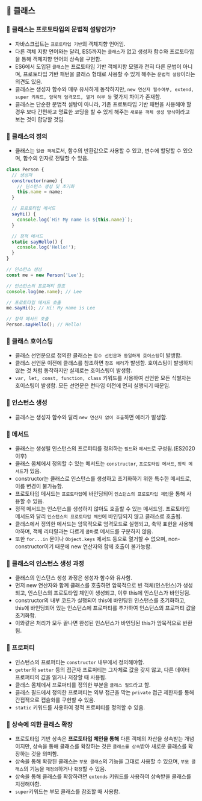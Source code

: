 ## 📌 클래스

### 📌 클래스는 프로토타입의 문법적 설탕인가?

- 자바스크립트는 `프로토타입 기반`의 객체지향 언어임.
- 다른 객체 지향 언어와는 달리, ES5까지는 `클래스`가 없고 생성자 함수와 프로토타입을 통해 객체지향 언어의 상속을 구현함.
- ES6에서 도입된 `클래스`는 프로토타입 기반 객체지향 모델과 전혀 다른 문법이 아니며, 프로토타입 기반 패턴을 클래스 형태로 사용할 수 있게 해주는 `문법적 설탕`이라는 의견도 있음.
- 클래스는 생성자 함수와 매우 유사하게 동작하지만, `new 연산자 필수여부, extend, super 키워드, 암묵적 엄격모드, 열거 여부 등` 몇가지 차이가 존재함.
- 클래스는 단순한 문법적 설탕이 아니라, 기존 프로토타입 기반 패턴을 사용해야 할 경우 보다 간편하고 명료한 코딩을 할 수 있게 해주는 `새로운 객체 생성 방식`이라고 보는 것이 합당할 것임. 

### 📌 클래스의 정의

- 클래스는 `일급 객체`로서, 함수의 반환값으로 사용할 수 있고, 변수에 할당할 수 있으며, 함수의 인자로 전달할 수 있음.

```js
class Person {
  // 생성자
  constructor(name) {
    // 인스턴스 생성 및 초기화
    this.name = name;
  }

  // 프로토타입 메서드
  sayHi() {
    console.log(`Hi! My name is ${this.name}`);
  }

  // 정적 메서드
  static sayHello() {
    console.log('Hello!');
  }
}

// 인스턴스 생성
const me = new Person('Lee');

// 인스턴스의 프로퍼티 참조
console.log(me.name); // Lee

// 프로토타입 메서드 호출
me.sayHi(); // Hi! My name is Lee

// 정적 메서드 호출
Person.sayHello(); // Hello!
```

### 📌 클래스 호이스팅

- 클래스 선언문으로 정의한 클래스는 `함수 선언문과 동일하게 호이스팅`이 발생함.
- 클래스 선언문 이전에 클래스를 참조하면 `참조 에러`가 발생함. 호이스팅이 발생하지 않는 것 처럼 동작하지만 실제로는 호이스팅이 발생함.
- `var, let, const, function, class` 키워드를 사용하여 선언한 모든 식별자는 호이스팅이 발생함. 모든 선언문은 런타임 이전에 먼저 실행되기 때문임.

### 📌 인스턴스 생성

- 클래스는 생성자 함수와 달리 `new 연산자 없이 호출`하면 에러가 발생함.


### 📌 메서드

- 클래스는 생성될 인스턴스의 프로퍼티를 정의하는 `필드`와 `메서드`로 구성됨.(ES2020 이후)
- 클래스 몸체에서 정의할 수 있는 메서드는 `constructor`, `프로토타입 메서드`, `정적 메서드`가 있음.
- constructor는 클래스로 인스턴스를 생성하고 초기화하기 위한 특수한 메서드로, 이름 변경이 불가능함.
- 프로토타입 메서드는 `프로토타입`에 바인딩되어 `인스턴스의 프로토타입 체인`을 통해 사용할 수 있음.
- 정적 메서드는 인스턴스를 생성하지 않아도 호출할 수 있는 메서드임. 프로토타입 메서드와 달리 `인스턴스의 프로토타입 체인`에 바인딩되지 않고 클래스로 호출됨.
- 클래스에서 정의한 메서드는 암묵적으로 엄격모드로 실행되고, 축약 표현을 사용해야하며, 객체 리터럴과는 다르게 `콤마`로 메서드를 구분하지 않음.
- 또한 `for...in` 문이나 `Object.keys` 메서드 등으로 열거할 수 없으며, non-constructor이기 때문에 new 연산자와 함께 호출이 불가능함. 

### 📌 클래스의 인스턴스 생성 과정

- 클래스의 인스턴스 생성 과정은 생성자 함수와 유사함.
- 먼저 new 연산자와 함께 클래스를 호출하면 암묵적으로 빈 객체(인스턴스)가 생성되고, 인스턴스의 프로토타입 체인이 생성되고, 이후 this에 인스턴스가 바인딩됨. 
- constructor의 내부 코드가 실행되어 this에 바인딩된 인스턴스를 초기화하고, this에 바인딩되어 있는 인스턴스에 프로퍼티를 추가하여 인스턴스의 프로퍼티 값을 초기화함.
- 이와같은 처리가 모두 끝나면 완성된 인스턴스가 바인딩된 this가 암묵적으로 반환됨.

### 📌 프로퍼티

- 인스턴스의 프로퍼티는 `constructor` 내부에서 정의해야함.
- `getter`와 `setter` 등의 접근자 프로퍼티는 그자체로 값을 갖지 않고, 다른 데이터 프로퍼티의 값을 읽거나 저장할 때 사용됨.
- 클래스 몸체에서 프로퍼티를 정의한 부분을 `클래스 필드`라고 함.
- 클래스 필드에서 정의한 프로퍼티는 외부 접근을 막는 `private` 접근 제한자를 통해 간접적으로 캡슐화를 구현할 수 있음.
- `static` 키워드를 사용하여 정적 프로퍼티를 정의할 수 있음.

### 📌 상속에 의한 클래스 확장

- 프로토타입 기반 상속은 **프로토타입 체인을 통해** 다른 객체의 자산을 상속받는 개념이지만, 상속을 통해 클래스를 확장하는 것은 `클래스를 상속`받아 새로운 클래스를 확장하는 것을 의미함.
- 상속을 통해 확장된 클래스는 `부모 클래스`의 기능을 그대로 사용할 수 있으며, `부모 클래스`의 기능을 `재정의`하거나 `확장`할 수 있음.
- 상속을 통해 클래스를 확장하려면 `extends` 키워드를 사용하여 상속받을 클래스를 지정해야함.
- `super`키워드는 부모 클래스를 참조할 때 사용함.